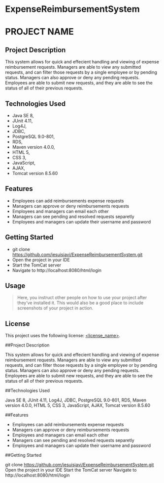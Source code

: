 # ExpenseReimbursementSystem

# PROJECT NAME

## Project Description

This system allows for quick and effecient handling and viewing of expense reimbursement requests. Managers are able to view any submitted requests, and can filter those requests by a single employee or by pending status. Managers can also approve or deny any pending requests. Employees are able to submit new requests, and they are able to see the status of all of their previous requests.

## Technologies Used

* Java SE 8, 
* JUnit 4.11, 
* Log4J, 
* JDBC, 
* PostgreSQL 9.0-801, 
* RDS, 
* Maven version 4.0.0, 
* HTML 5, 
* CSS 3, 
* JavaScript, 
* AJAX, 
* Tomcat version 8.5.60

## Features

* Employees can add reimbursements expense requests
* Managers can approve or deny reimbursements requests
* Employees and managers can email each other
* Managers can see pending and resolved requests separetly
* Employees and managers can update their username and password

## Getting Started
   
* git clone https://github.com/jesuisjavi/ExpenseReimbursementSystem.git
* Open the project in your IDE
* Start the TomCat server
* Navigate to http://localhost:8080/html/login


## Usage

> Here, you instruct other people on how to use your project after they’ve installed it. This would also be a good place to include screenshots of your project in action.

## License

This project uses the following license: [<license_name>](<link>).



##Project Description

This system allows for quick and effecient handling and viewing of expense reimbursement requests. Managers are able to view any submitted requests, and can filter those requests by a single employee or by pending status. Managers can also approve or deny any pending requests. Employees are able to submit new requests, and they are able to see the status of all of their previous requests.

##Technologies Used

Java SE 8, JUnit 4.11, Log4J, JDBC, PostgreSQL 9.0-801, RDS, Maven version 4.0.0, HTML 5, CSS 3, JavaScript, AJAX, Tomcat version 8.5.60

##Features

* Employees can add reimbursements expense requests
* Managers can approve or deny reimbursements requests
* Employees and managers can email each other
* Managers can see pending and resolved requests separetly
* Employees and managers can update their username and password


##Getting Started

git clone https://github.com/jesuisjavi/ExpenseReimbursementSystem.git
Open the project in your IDE
Start the TomCat server
Navigate to http://localhost:8080/html/login
